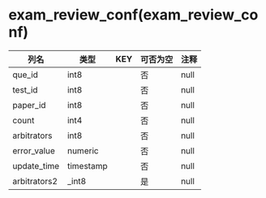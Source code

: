 # exam_review_conf(exam_review_conf)
| 列名   | 类型   | KEY  | 可否为空 | 注释   |
| ---- | ---- | ---- | ---- | ---- |
|que_id|int8||否|null|
|test_id|int8||否|null|
|paper_id|int8||否|null|
|count|int4||否|null|
|arbitrators|int8||否|null|
|error_value|numeric||否|null|
|update_time|timestamp||否|null|
|arbitrators2|_int8||是|null|
